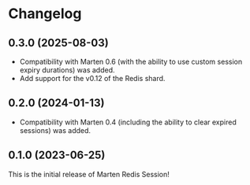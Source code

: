 # Changelog

## 0.3.0 (2025-08-03)

* Compatibility with Marten 0.6 (with the ability to use custom session expiry durations) was added.
* Add support for the v0.12 of the Redis shard.

## 0.2.0 (2024-01-13)

* Compatibility with Marten 0.4 (including the ability to clear expired sessions) was added.

## 0.1.0 (2023-06-25)

This is the initial release of Marten Redis Session!
